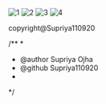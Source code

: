 ![1](https://user-images.githubusercontent.com/59907495/75357705-cdab7400-58d7-11ea-8e2b-d02e5d8f6875.jpg)
![2](https://user-images.githubusercontent.com/59907495/75357791-f3d11400-58d7-11ea-9a2b-3f8ca425282b.jpg)
![3](https://user-images.githubusercontent.com/59907495/75357764-e9af1580-58d7-11ea-8dd1-437cc6c96127.jpg)
![4](https://user-images.githubusercontent.com/59907495/75357785-f16eba00-58d7-11ea-8464-f335fbfd9f35.jpg)






copyright@Supriya110920

/**
 * 
 * @author Supriya Ojha
 * @github Supriya110920
 *
 */


